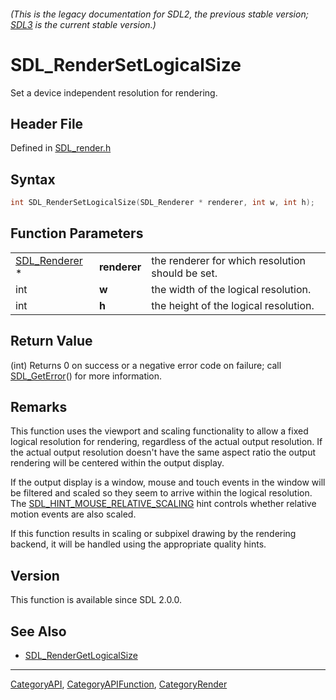 ###### (This is the legacy documentation for SDL2, the previous stable version; [SDL3](https://wiki.libsdl.org/SDL3/) is the current stable version.)
# SDL_RenderSetLogicalSize

Set a device independent resolution for rendering.

## Header File

Defined in [SDL_render.h](https://github.com/libsdl-org/SDL/blob/SDL2/include/SDL_render.h)

## Syntax

```c
int SDL_RenderSetLogicalSize(SDL_Renderer * renderer, int w, int h);
```

## Function Parameters

|                                |              |                                                  |
| ------------------------------ | ------------ | ------------------------------------------------ |
| [SDL_Renderer](SDL_Renderer) * | **renderer** | the renderer for which resolution should be set. |
| int                            | **w**        | the width of the logical resolution.             |
| int                            | **h**        | the height of the logical resolution.            |

## Return Value

(int) Returns 0 on success or a negative error code on failure; call
[SDL_GetError](SDL_GetError)() for more information.

## Remarks

This function uses the viewport and scaling functionality to allow a fixed
logical resolution for rendering, regardless of the actual output
resolution. If the actual output resolution doesn't have the same aspect
ratio the output rendering will be centered within the output display.

If the output display is a window, mouse and touch events in the window
will be filtered and scaled so they seem to arrive within the logical
resolution. The
[SDL_HINT_MOUSE_RELATIVE_SCALING](SDL_HINT_MOUSE_RELATIVE_SCALING) hint
controls whether relative motion events are also scaled.

If this function results in scaling or subpixel drawing by the rendering
backend, it will be handled using the appropriate quality hints.

## Version

This function is available since SDL 2.0.0.

## See Also

- [SDL_RenderGetLogicalSize](SDL_RenderGetLogicalSize)

----
[CategoryAPI](CategoryAPI), [CategoryAPIFunction](CategoryAPIFunction), [CategoryRender](CategoryRender)


